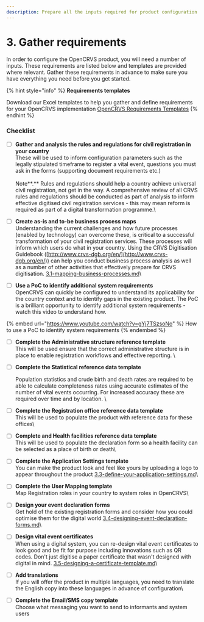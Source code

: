 ```yaml
---
description: Prepare all the inputs required for product configuration.
---
```


# 3. Gather requirements

In order to configure the OpenCRVS product, you will need a number of inputs. These requirements are listed below and templates are provided where relevant. Gather these requirements in advance to make sure you have everything you need before you get started.

{% hint style="info" %}
**Requirements templates**

Download our Excel templates to help you gather and define requirements for your OpenCRVS implementation [OpenCRVS Requirements Templates](https://github.com/opencrvs/opencrvs-core/wiki/Gather-requirements)
{% endhint %}

### Checklist

* [ ] **Gather and analysis the rules and regulations for civil registration in your country**\
  These will be used to inform configuration parameters such as the legally stipulated timeframe to register a vital event, questions you must ask in the forms (supporting document requirements etc.) \
  \
  Note**.** Rules and regulations should help a country achieve universal civil registration, not get in the way. A comprehensive review of all CRVS rules and regulations should be conducted as part of analysis to inform effective digitised civil registration services - this may mean reform is required as part of a digital transformation programme.\

* [ ] **Create as-is and to-be business process maps**\
  Understanding the current challenges and how future processes (enabled by technology) can overcome these, is critical to a successful transformation of your civil registration services. These processes will inform which users do what in your country.  Using the CRVS Digitisation Guidebook ([http://www.crvs-dgb.org/en/](http://www.crvs-dgb.org/en/)) can help you conduct business process analysis as well as a number of other activities that effectively prepare for CRVS digitisation. [3.1-mapping-business-processes.md](3.1-mapping-business-processes.md "mention")\

* [ ] **Use a PoC to identify additional system requirements**\
  OpenCRVS can quickly be configured to understand its applicability for the country context and to identify gaps in the existing product. The PoC is a brilliant opportunity to identify additional system requirements - watch this video to understand how.

{% embed url="https://www.youtube.com/watch?v=gYj7TSzsoNo" %}
How to use a PoC to identify system requirements
{% endembed %}

* [ ] **Complete the Administrative structure reference template**\
  This will be used ensure that the correct administrative structure is in place to enable registration workflows and effective reporting. \

*   [ ] **Complete the Statistical reference data template**

    Population statistics and crude birth and death rates are required to be able to calculate completeness rates using accurate estimates of the number of vital events occurring. For increased accuracy these are required over time and by location. \

* [ ] **Complete the Registration office reference data template**\
  This will be used to populate the product with reference data for these offices\

* [ ] **Complete and Health facilities reference data template**\
  This will be used to populate the declaration form so a health facility can be selected as a place of birth or death\

* [ ] **Complete the Application Settings template**\
  You can make the product look and feel like yours by uploading a logo to appear throughout the product [3.3-define-your-application-settings.md](3.3-define-your-application-settings.md "mention")\

* [ ] **Complete the User Mapping template**\
  Map Registration roles in your country to system roles in OpenCRVS\

* [ ] **Design your event declaration forms**\
  Get hold of the existing registration forms and consider how you could optimise them for the digital world [3.4-designing-event-declaration-forms.md](3.4-designing-event-declaration-forms.md "mention")\

* [ ] **Design vital event certificates**\
  When using a digital system, you can re-design vital event certificates to look good and be fit for purpose including innovations such as QR codes. Don't just digitise a paper certificate that wasn't designed with digital in mind. [3.5-designing-a-certificate-template.md](3.5-designing-a-certificate-template.md "mention")\

* [ ] **Add translations**\
  If you will offer the product in multiple languages, you need to translate the English copy into these languages in advance of configuration\

* [ ] **Complete the Email/SMS copy template**\
  Choose what messaging you want to send to informants and system users





